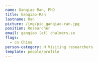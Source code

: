 ```yaml
---
name: Ganqiao Ran, PhD
title: Ganqiao-Ran
lastname: Ran
picture: /img/pic_ganqiao-ran.jpg
position: Researcher
email: ganqiao [at] chalmers.se
flags:
  - cn China
person-category: H Visiting researchers
template: people/profile
---
```

